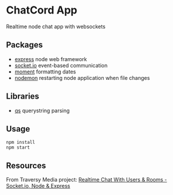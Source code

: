 # ChatCord App

Realtime node chat app with websockets

## Packages

- [express](https://www.npmjs.com/package/express) node web framework
- [socket.io](https://www.npmjs.com/package/socket.io) event-based communication
- [moment](https://www.npmjs.com/package/moment) formatting dates
- [nodemon](https://www.npmjs.com/package/nodemon) restarting node application when file changes

## Libraries

- [qs](https://cdnjs.com/libraries/qs) querystring parsing

## Usage

```shell
npm install
npm start
```

## Resources

From Traversy Media project: [Realtime Chat With Users & Rooms - Socket.io, Node & Express](https://www.youtube.com/watch?v=jD7FnbI76Hg&pbjreload=101)
